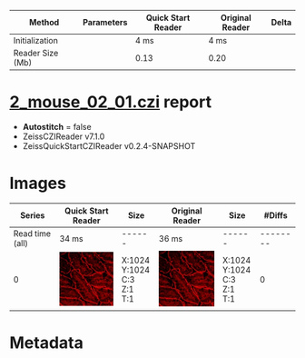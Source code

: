 |  Method            | Parameters       | Quick Start Reader | Original Reader | Delta  |
| -------------------|------------------|--------------------|-----------------|------- |
| Initialization     |                  |4 ms|4 ms|        |
| Reader Size (Mb)     |                  |0.13|0.20|        |
# [2_mouse_02_01.czi](https://zenodo.org/record/5823010/files/2_mouse_02_01.czi) report
 - **Autostitch** = false
 - ZeissCZIReader v7.1.0
 - ZeissQuickStartCZIReader v0.2.4-SNAPSHOT

# Images 

| Series            | Quick Start Reader | Size | Original Reader | Size | #Diffs |
|-------------------|--------------------|------|-----------------|------|--------|
| Read time (all)   |34 ms|------|36 ms|------|--------|
|0|![2_mouse_02_01.quick_true.flat_true.stitch_false.series_0.jpg](2_mouse_02_01/2_mouse_02_01.quick_true.flat_true.stitch_false.series_0.jpg)|X:1024<br>Y:1024<br>C:3<br>Z:1<br>T:1|![2_mouse_02_01.quick_false.flat_true.stitch_false.series_0.jpg](2_mouse_02_01/2_mouse_02_01.quick_false.flat_true.stitch_false.series_0.jpg)|X:1024<br>Y:1024<br>C:3<br>Z:1<br>T:1|0|

# Metadata

